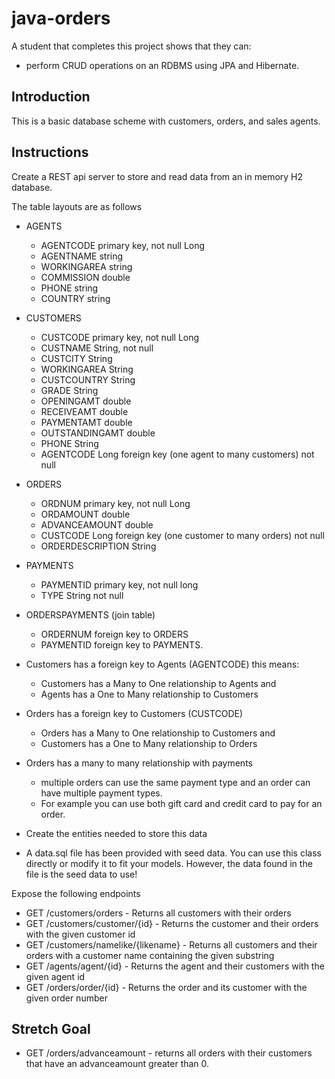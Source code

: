 # java-orders

A student that completes this project shows that they can:
* perform CRUD operations on an RDBMS using JPA and Hibernate.

## Introduction

This is a basic database scheme with customers, orders, and sales agents.

## Instructions

Create a REST api server to store and read data from an in memory H2 database. 

The table layouts are as follows

* AGENTS
  * AGENTCODE primary key, not null Long
  * AGENTNAME string
  * WORKINGAREA string
  * COMMISSION double
  * PHONE string
  * COUNTRY string

* CUSTOMERS
  * CUSTCODE primary key, not null Long
  * CUSTNAME String, not null
  * CUSTCITY String
  * WORKINGAREA String
  * CUSTCOUNTRY String
  * GRADE String
  * OPENINGAMT double
  * RECEIVEAMT double
  * PAYMENTAMT double
  * OUTSTANDINGAMT double
  * PHONE String
  * AGENTCODE Long foreign key (one agent to many customers) not null

* ORDERS
  * ORDNUM primary key, not null Long
  * ORDAMOUNT double
  * ADVANCEAMOUNT double
  * CUSTCODE Long foreign key (one customer to many orders) not null
  * ORDERDESCRIPTION String

* PAYMENTS
  * PAYMENTID primary key, not null long
  * TYPE String not null
  
* ORDERSPAYMENTS (join table)
  * ORDERNUM foreign key to ORDERS
  * PAYMENTID foreign key to PAYMENTS. 

* Customers has a foreign key to Agents (AGENTCODE) this means:
  * Customers has a Many to One relationship to Agents and
  * Agents has a One to Many relationship to Customers

* Orders has a foreign key to Customers (CUSTCODE) 
  * Orders has a Many to One relationship to Customers and
  * Customers has a One to Many relationship to Orders

* Orders has a many to many relationship with payments
  * multiple orders can use the same payment type and an order can have multiple payment types.
  * For example you can use both gift card and credit card to pay for an order.

* Create the entities needed to store this data
* A data.sql file has been provided with seed data. You can use this class directly or modify it to fit your models. However, the data found in the file is the seed data to use!
 
Expose the following endpoints

* GET /customers/orders - Returns all customers with their orders
* GET /customers/customer/{id} - Returns the customer and their orders with the given customer id
* GET /customers/namelike/{likename} - Returns all customers and their orders with a customer name containing the given substring
* GET /agents/agent/{id} - Returns the agent and their customers with the given agent id
* GET /orders/order/{id} - Returns the order and its customer with the given order number

## Stretch Goal

* GET /orders/advanceamount - returns all orders with their customers that have an advanceamount greater than 0.
